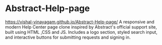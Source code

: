 # Abstract-Help-page
 https://vishal-vinayagam.github.io/Abstract-Help-page/
A responsive and modern Help Center page clone inspired by Abstract's official support site, built using HTML ,CSS and JS. Includes a logo section, styled search input, and interactive buttons for submitting requests and signing in.
